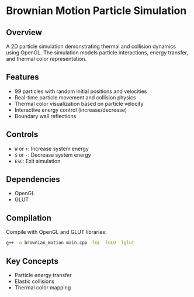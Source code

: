 # Brownian Motion Particle Simulation

## Overview
A 2D particle simulation demonstrating thermal and collision dynamics using OpenGL. The simulation models particle interactions, energy transfer, and thermal color representation.

## Features
- 99 particles with random initial positions and velocities
- Real-time particle movement and collision physics
- Thermal color visualization based on particle velocity
- Interactive energy control (increase/decrease)
- Boundary wall reflections

## Controls
- `W` or `+`: Increase system energy
- `S` or `-`: Decrease system energy
- `ESC`: Exit simulation

## Dependencies
- OpenGL
- GLUT

## Compilation
Compile with OpenGL and GLUT libraries:
```bash
g++ -o brownian_motion main.cpp -lGL -lGLU -lglut
```

## Key Concepts
- Particle energy transfer
- Elastic collisions
- Thermal color mapping